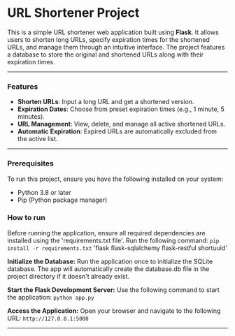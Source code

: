# URL Shortener Project

This is a simple URL shortener web application built using **Flask**. It allows users to shorten long URLs, specify expiration times for the shortened URLs, and manage them through an intuitive interface. The project features a database to store the original and shortened URLs along with their expiration times.

---

### Features

- **Shorten URLs**: Input a long URL and get a shortened version.
- **Expiration Dates**: Choose from preset expiration times (e.g., 1 minute, 5 minutes).
- **URL Management**: View, delete, and manage all active shortened URLs.
- **Automatic Expiration**: Expired URLs are automatically excluded from the active list.

---

### Prerequisites

To run this project, ensure you have the following installed on your system:

- Python 3.8 or later
- Pip (Python package manager)

### How to run

Before running the application, ensure all required dependencies are installed using the 'requirements.txt file'. Run the following command:
```pip install -r requirements.txt```
'flask
flask-sqlalchemy
flask-restful
shortuuid'

**Initialize the Database:**
Run the application once to initialize the SQLite database. The app will automatically create the database.db file in the project directory if it doesn't already exist.

**Start the Flask Development Server:**
Use the following command to start the application:
```python app.py```

**Access the Application:**
Open your browser and navigate to the following URL:
```http://127.0.0.1:5000```


  
---
